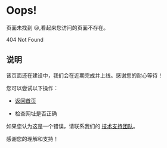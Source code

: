# Oops! 

页面未找到 😢,看起来您访问的页面不存在。

404 Not Found

## 说明
该页面还在建设中，我们会在近期完成并上线。感谢您的耐心等待！

您可以尝试以下操作：

- [返回首页](/)
  
- 检查网址是否正确

如果您认为这是一个错误，请联系我们的 [技术支持团队](majian2020@hotmail.com)。

感谢您的理解和支持！


